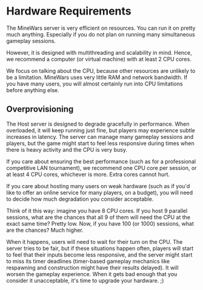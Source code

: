 # Hardware Requirements

The MineWars server is very efficient on resources. You can run it on pretty
much anything. Especially if you do not plan on running many simultaneous
gameplay sessions.

However, it is designed with multithreading and scalability in mind. Hence,
we recommend a computer (or virtual machine) with at least 2 CPU cores.

We focus on talking about the CPU, because other resources are unlikely
to be a limitation. MineWars uses very little RAM and network bandwidth.
If you have many users, you will almost certainly run into CPU limitations
before anything else.

## Overprovisioning

The Host server is designed to degrade gracefully in performance. When
overloaded, it will keep running just fine, but players may experience
subtle increases in latency. The server can manage many gameplay sessions
and players, but the game might start to feel less responsive during times
when there is heavy activity and the CPU is very busy.

If you care about ensuring the best performance (such as for a professional
competitive LAN tournament), we recommend one CPU core per session, or at
least 4 CPU cores, whichever is more. Extra cores cannot hurt.

If you care about hosting many users on weak hardware (such as if you'd
like to offer an online service for many players, on a budget), you will
need to decide how much degradation you consider acceptable.

Think of it this way: imagine you have 8 CPU cores. If you host 9 parallel
sessions, what are the chances that all 9 of them will need the CPU at the
exact same time? Pretty low. Now, if you have 100 (or 1000) sessions, what
are the chances? Much higher.

When it happens, users will need to wait for their turn on the CPU. The server
tries to be fair, but if these situations happen often, players will start to
feel that their inputs become less responsive, and the server might start to
miss its timer deadlines (timer-based gameplay mechanics like respawning and
construction might have their results delayed). It will worsen the gameplay
experience. When it gets bad enough that you consider it unacceptable,
it's time to upgrade your hardware. ;)
